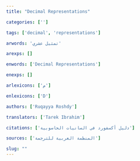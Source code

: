 ```yaml
---
title: "Decimal Representations"

categories: ['']

tags: ['decimal', 'representations']

arwords: 'تمثيل عشري'

arexps: []

enwords: ['Decimal Representations']

enexps: []

arlexicons: ['م']

enlexicons: ['D']

authors: ['Ruqayya Roshdy']

translators: ['Tarek Ibrahim']

citations: ['دليل أكسفورد في السانيات الحاسوبية']

sources: ['المنظمة العربية للترجمة']

slug: ""
---
```

